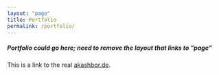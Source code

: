 ```yaml
---
layout: "page"
title: Portfolio
permalink: /portfolio/
---
```


##### Portfolio could go here; need to remove the _layout_ that links to "page"

This is a link to the real [akashbor.de](https://akashbor.de).

